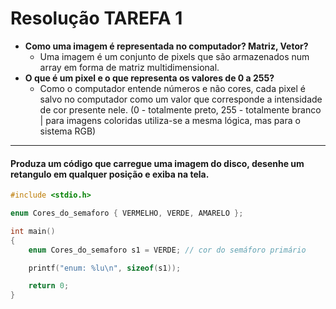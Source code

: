 # Resolução TAREFA 1

- **Como uma imagem é representada no computador? Matriz, Vetor?**
  - Uma imagem é um conjunto de pixels que são armazenados num array em forma de matriz multidimensional.
- **O que é um pixel e o que representa os valores de 0 a 255?**
  - Como o computador entende números e não cores, cada pixel é salvo no computador como um valor que corresponde a intensidade de cor presente nele. (0 - totalmente preto, 255 - totalmente branco | para imagens coloridas utiliza-se a mesma lógica, mas para o sistema RGB)
----

####  Produza um código que carregue uma imagem do disco, desenhe um retangulo em qualquer posição e exiba na tela.

```c
#include <stdio.h>

enum Cores_do_semaforo { VERMELHO, VERDE, AMARELO };

int main()
{
    enum Cores_do_semaforo s1 = VERDE; // cor do semáforo primário

    printf("enum: %lu\n", sizeof(s1));

    return 0;
}
```
